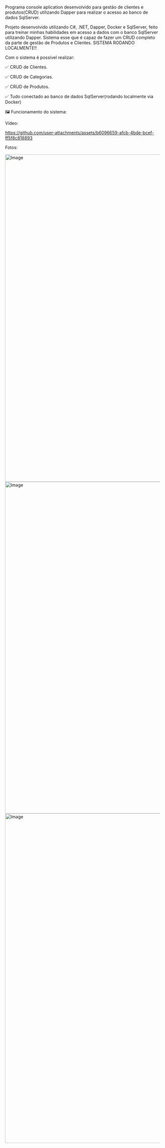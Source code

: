 Programa console aplication desenvolvido para gestão de clientes e produtos(CRUD) utilizando Dapper para realizar o acesso ao banco de dados SqlServer.

Projeto desenvolvido utilizando C#, .NET, Dapper, Docker e SqlServer, feito para treinar minhas habilidades em acesso a dados com o banco SqlServer utilizando Dapper. Sistema esse que é capaz de fazer um CRUD completo da parte de gestão de Produtos e Clientes. SISTEMA RODANDO LOCALMENTE!!

Com o sistema é possível realizar:

✅ CRUD de Clientes.

✅ CRUD de Categorias.

✅ CRUD de Produtos.

✅ Tudo conectado ao banco de dados SqlServer(rodando localmente via Docker)

🖼️ Funcionamento do sistema:

Vídeo: 

https://github.com/user-attachments/assets/b6096659-afcb-4bde-bcef-ff5f8c818893

Fotos:

<img width="1913" height="1066" alt="Image" src="https://github.com/user-attachments/assets/68a0a51d-fbd0-483f-a619-b5357e4e369d" />


<img width="1920" height="1080" alt="Image" src="https://github.com/user-attachments/assets/a3265f0f-9340-4aae-b6ec-eac65455643b" />


<img width="1915" height="1073" alt="Image" src="https://github.com/user-attachments/assets/94cbf3b0-60eb-4752-a296-87647e0ee417" />


